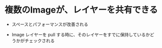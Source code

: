 # 複数のImageが、レイヤーを共有できる

* スペースとパフォーマンスが改善される



* Image レイヤーを pull する時に、そのレイヤーをすでに保持しているかどうかがチェックされる
